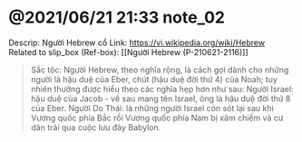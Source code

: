 # @2021/06/21 21:33 note_02

Descrip: Người Hebrew cổ
Link: https://vi.wikipedia.org/wiki/Hebrew
Related to slip_box (Ref-box): [[Người Hebrew (P-210621-2116)]]

> Sắc tộc: Người Hebrew, theo nghĩa rộng, là cách gọi dành cho những người là hậu duệ của Eber, chút (hậu duệ đời thứ 4) của Noah; tuy nhiên thường được hiểu theo các nghĩa hẹp hơn như sau:
Người Israel: hậu duệ của Jacob - về sau mang tên Israel, ông là hậu duệ đời thứ 8 của Eber.
Người Do Thái: là những người Israel còn sót lại sau khi Vương quốc phía Bắc rồi Vương quốc phía Nam bị xâm chiếm và cư dân trải qua cuộc lưu đày Babylon.